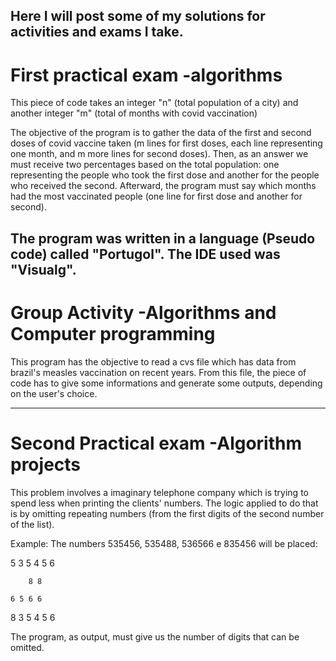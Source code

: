 Here I will post some of my solutions for activities and exams I take.
-----------------------------------------------------------------------------------------------------------------------------------------------------------------------------------
# First practical exam -algorithms

This piece of code takes an integer "n" (total population of a city) and another integer "m" (total of months with covid vaccination)

The objective of the program is to gather the data of the first and second doses of covid vaccine taken (m lines for first doses, each line representing one month, and m more lines for second doses). Then, as an answer we must receive two percentages based on the total population: one representing the people who took the first dose and another for the people who received the second. Afterward, the program must say which months had the most vaccinated people (one line for first dose and another for second). 

The program was written in a language (Pseudo code) called "Portugol". The IDE used was "Visualg".
-----------------------------------------------------------------------------------------------------------------------------------------------------------------------------------
# Group Activity -Algorithms and Computer programming

This program has the objective to read a cvs file which has data from brazil's measles vaccination on recent years. From this file, the piece of code has to give some informations and generate some outputs, depending on the user's choice.

-----------------------------------------------------------------------------------------------------------------------------------------------------------------------------------
# Second Practical exam -Algorithm projects

This problem involves a imaginary telephone company which is trying to spend less when printing the clients' numbers. The logic applied to do that is by omitting repeating numbers (from the first digits of the second number of the list).

Example:
The numbers 535456, 535488, 536566 e 835456 will be placed:

5 3 5 4 5 6

        8 8
        
    6 5 6 6
    
8 3 5 4 5 6

The program, as output, must give us the number of digits that can be omitted.
